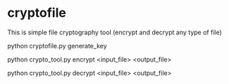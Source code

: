 # cryptofile

This is simple file cryptography tool (encrypt and decrypt any type of file)

python cryptofile.py generate_key

python crypto_tool.py encrypt <input_file> <output_file>

python crypto_tool.py decrypt <input_file> <output_file>



